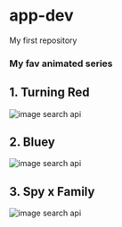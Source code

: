 # app-dev
My first repository

### My fav animated series

## 1. Turning Red 
 ![image search api](https://upload.wikimedia.org/wikipedia/en/9/9e/Turning_Red_poster.jpg)

## 2. Bluey
  ![image search api](https://i.scdn.co/image/ab67616d0000b27319ae9f2ac27cfa4de951e56e)

## 3. Spy x Family 
   ![image search api](https://www.rappler.com/tachyon/2022/12/spy-x-family-second-season-movie.jpeg)
